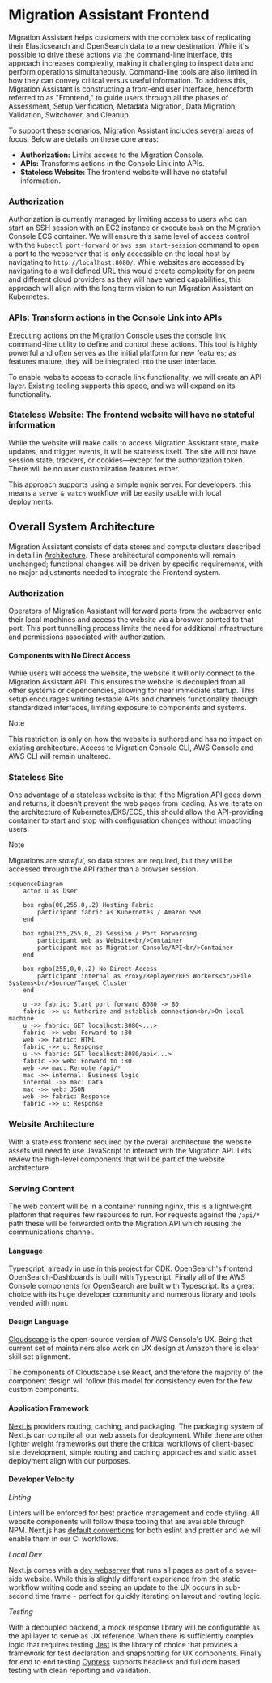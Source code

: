 # Migration Assistant Frontend

Migration Assistant helps customers with the complex task of replicating their Elasticsearch and OpenSearch data to a new destination. While it's possible to drive these actions via the command-line interface, this approach increases complexity, making it challenging to inspect data and perform operations simultaneously. Command-line tools are also limited in how they can convey critical versus useful information. To address this, Migration Assistant is constructing a front-end user interface, henceforth referred to as "Frontend," to guide users through all the phases of Assessment, Setup Verification, Metadata Migration, Data Migration, Validation, Switchover, and Cleanup.

To support these scenarios, Migration Assistant includes several areas of focus. Below are details on these core areas:

- **Authorization:** Limits access to the Migration Console.
- **APIs:** Transforms actions in the Console Link into APIs.
- **Stateless Website:** The frontend website will have no stateful information.

### Authorization

Authorization is currently managed by limiting access to users who can start an SSH session with an EC2 instance or execute `bash` on the Migration Console ECS container.  We will ensure this same level of access control with the `kubectl port-forward` or `aws ssm start-session` command to open a port to the webserver that is only accessible on the local host by navigating to `http://localhost:8080/`.  While websites are accessed by navigating to a well defined URL this would create complexity for on prem and different cloud providers as they will have varied capabilities, this approach will align with the long term vision to run Migration Assistant on Kubernetes.

### APIs: Transform actions in the Console Link into APIs

Executing actions on the Migration Console uses the [console link](../TrafficCapture/dockerSolution/src/main/docker/migrationConsole/lib/console_link/README.md) command-line utility to define and control these actions. This tool is highly powerful and often serves as the initial platform for new features; as features mature, they will be integrated into the user interface.

To enable website access to console link functionality, we will create an API layer. Existing tooling supports this space, and we will expand on its functionality.

### Stateless Website: The frontend website will have no stateful information

While the website will make calls to access Migration Assistant state, make updates, and trigger events, it will be stateless itself. The site will not have session state, trackers, or cookies—except for the authorization token. There will be no user customization features either.

This approach supports using a simple ngnix server. For developers, this means a `serve & watch` workflow will be easily usable with local deployments.

## Overall System Architecture

Migration Assistant consists of data stores and compute clusters described in detail in [Architecture](./Architecture.md). These architectural components will remain unchanged; functional changes will be driven by specific requirements, with no major adjustments needed to integrate the Frontend system.

### Authorization

Operators of Migration Assistant will forward ports from the webserver onto their local machines and access the website via a broswer pointed to that port.  This port tunnelling process limits the need for additional infrastructure and permissions associated with authorization.

#### Components with No Direct Access

While users will access the website, the website it will only connect to the Migration Assistant API.  This ensures the website is decoupled from all other systems or dependencies, allowing for near immediate startup.  This setup encourages writing testable APIs and channels functionality through standardized interfaces, limiting exposure to components and systems.

> [!NOTE]
> This restriction is only on how the website is authored and has no impact on existing architecture.   Access to Migration Console CLI, AWS Console and AWS CLI will remain unaltered.

### Stateless Site

One advantage of a stateless website is that if the Migration API goes down and returns, it doesn’t prevent the web pages from loading. As we iterate on the architecture of Kubernetes/EKS/ECS, this should allow the API-providing container to start and stop with configuration changes without impacting users.

> [!NOTE]
> Migrations are *stateful*, so data stores are required, but they will be accessed through the API rather than a browser session.

```mermaid
sequenceDiagram
    actor u as User

    box rgba(00,255,0,.2) Hosting Fabric
        participant fabric as Kubernetes / Amazon SSM
    end

    box rgba(255,255,0,.2) Session / Port Forwarding
        participant web as Website<br/>Container
        participant mac as Migration Console/API<br/>Container
    end

    box rgba(255,0,0,.2) No Direct Access
        participant internal as Proxy/Replayer/RFS Workers<br/>File Systems<br/>Source/Target Cluster
    end

    u ->> fabric: Start port forward 8080 -> 80
    fabric ->> u: Authorize and establish connection<br/>On local machine
    u ->> fabric: GET localhost:8080<...>
    fabric ->> web: Forward to :80
    web ->> fabric: HTML
    fabric ->> u: Response
    u ->> fabric: GET localhost:8080/api<...>
    fabric ->> web: Forward to :80
    web ->> mac: Reroute /api/*
    mac ->> internal: Business logic 
    internal ->> mac: Data
    mac ->> web: JSON
    web ->> fabric: Response
    fabric ->> u: Response
```

### Website Architecture

With a stateless frontend required by the overall architecture the website assets will need to use JavaScript to interact with the Migration API.  Lets review the high-level components that will be part of the website architecture

### Serving Content

The web content will be in a container running nginx, this is a lightweight platform that requires few resources to run.  For requests against the `/api/*` path these will be forwarded onto the Migration API which reusing the communications channel.

#### Language

[Typescript](https://www.typescriptlang.org/), already in use in this project for CDK.  OpenSearch's frontend OpenSearch-Dashboards is built with Typescript. Finally all of the AWS Console components for OpenSearch are built with Typescript.  Its a great choice with its huge developer community and numerous library and tools vended with npm.

#### Design Language

[Cloudscape](https://cloudscape.design/) is the open-source version of AWS Console's UX.  Being that current set of maintainers also work on UX design at Amazon there is clear skill set alignment.

The components of Cloudscape use React, and therefore the majority of the component design will follow this model for consistency even for the few custom components.

#### Application Framework

[Next.js](https://nextjs.org/docs) providers routing, caching, and packaging.  The packaging system of Next.js can compile all our web assets for deployment.  While there are other lighter  weight frameworks out there the critical workflows of client-based site development, simple routing and caching approaches and static asset deployment align with our purposes.

#### Developer Velocity

*Linting*

Linters will be enforced for best practice management and code styling.  All website components will follow these tooling that are available through NPM.  Next.js has [default conventions](https://nextjs.org/docs/app/api-reference/config/eslint) for both eslint and prettier and we will enable them in our CI workflows.

*Local Dev*

Next.js comes with a [dev webserver](https://nextjs.org/docs/app/api-reference/cli/next#next-dev-options) that runs all pages as part of a sever-side website.  While this is slightly different experience from the static workflow writing code and seeing an update to the UX occurs in sub-second time frame - perfect for quickly iterating on layout and routing logic.

*Testing*

With a decoupled backend, a mock response library will be configurable as the api layer to serve as UX reference.  When there is sufficiently complex logic that requires testing [Jest](https://nextjs.org/docs/app/building-your-application/testing/jest) is the library of choice that provides a framework for test declaration and snapshotting for UX components.  Finally for end to end testing [Cypress](https://nextjs.org/docs/app/building-your-application/testing/cypress) supports headless and full dom based testing with clean reporting and validation.
